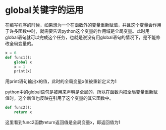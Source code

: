 # global关键字的运用
在编写程序的时候，如果想为一个在函数外的变量重新赋值，并且这个变量会作用于许多函数中时，就需要告诉python这个变量的作用域是全局变量。此时用global语句就可以完成这个任务，也就是说没有用global语句的情况下，是不能修改全局变量的。
``` python
x = 6
def func1():
    global x
    x = 1
    print(x)
```
用print语句输出x的值，此时的全局变量x值被重新定义为1

python中的global语句是被用来声明是全局的，所以在函数内把全局变量重新赋值时，这个新值也反映在引用了这个变量的其它函数中。
``` python
def func2():
    return x
```
这里看到func2函数return返回值是全局变量x，即返回值为1

